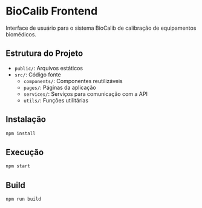# BioCalib Frontend

Interface de usuário para o sistema BioCalib de calibração de equipamentos biomédicos.

## Estrutura do Projeto

- `public/`: Arquivos estáticos
- `src/`: Código fonte
  - `components/`: Componentes reutilizáveis
  - `pages/`: Páginas da aplicação
  - `services/`: Serviços para comunicação com a API
  - `utils/`: Funções utilitárias

## Instalação

```bash
npm install
```

## Execução

```bash
npm start
```

## Build

```bash
npm run build
```
